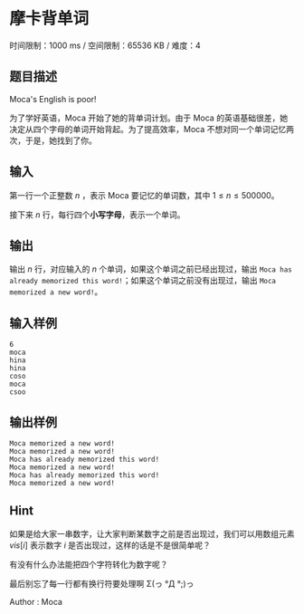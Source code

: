 # 摩卡背单词

时间限制：1000 ms / 空间限制：65536 KB / 难度：4

## 题目描述

Moca's English is poor!

为了学好英语，Moca 开始了她的背单词计划。由于 Moca 的英语基础很差，她决定从四个字母的单词开始背起。为了提高效率，Moca 不想对同一个单词记忆两次，于是，她找到了你。

## 输入

第一行一个正整数 $n$ ，表示 Moca 要记忆的单词数，其中 $1 \le n \le 500000$。

接下来 $n$ 行，每行四个**小写字母**，表示一个单词。

## 输出

输出 $n$ 行，对应输入的 $n$ 个单词，如果这个单词之前已经出现过，输出 `Moca has already memorized this word!`；如果这个单词之前没有出现过，输出 `Moca memorized a new word!`。

## 输入样例

    6
    moca
    hina
    hina
    coso
    moca
    csoo

## 输出样例

    Moca memorized a new word!
    Moca memorized a new word!
    Moca has already memorized this word!
    Moca memorized a new word!
    Moca has already memorized this word!
    Moca memorized a new word!

## Hint

如果是给大家一串数字，让大家判断某数字之前是否出现过，我们可以用数组元素 $vis[i]$ 表示数字 $i$ 是否出现过，这样的话是不是很简单呢？

有没有什么办法能把四个字符转化为数字呢？

最后别忘了每一行都有换行符要处理啊 Σ(っ °Д °;)っ

Author : Moca
